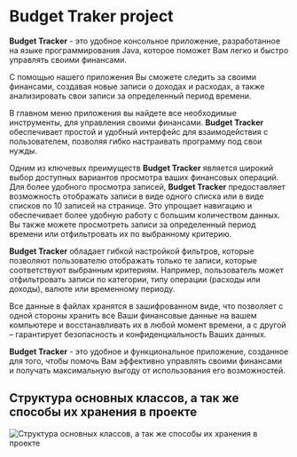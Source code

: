 #  Budget Traker project

**Budget Tracker** - это удобное консольное приложение, разработанное на языке программирования Java, 
которое поможет Вам легко и быстро управлять своими финансами.

С помощью нашего приложения Вы сможете следить за своими финансами, создавая новые записи о доходах и расходах, 
а также анализировать свои записи за определенный период времени.

В главном меню приложения вы найдете все необходимые инструменты, для управления своими финансами. 
**Budget Tracker** обеспечивает простой и удобный интерфейс для взаимодействия с пользователем, позволяя гибко настраивать 
программу под свои нужды.

Одним из ключевых преимуществ **Budget Tracker** является широкий выбор доступных вариантов просмотра ваших финансовых 
операций. Для более удобного просмотра записей, **Budget Tracker** предоставляет возможность отображать записи в виде 
одного списка или в виде списков по 10 записей на странице. Это упрощает навигацию и обеспечивает более удобную 
работу с большим количеством данных. Вы также можете просмотреть записи за определенный период времени или 
отфильтровать их по выбранному критерию.

**Budget Tracker** обладает гибкой настройкой фильтров, которые позволяют 
пользователю отображать только те записи, которые соответствуют выбранным критериям. Например, пользователь может 
отфильтровать записи по категории, типу операции (расходы или доходы), валюте или временному периоду.

Все данные в файлах хранятся в зашифрованном виде, что позволяет с одной стороны хранить все Ваши финансовые данные 
на вашем компьютере и восстанавливать их в любой момент времени, а с другой – гарантирует безопасность и 
конфиденциальность Ваших данных.

**Budget Tracker** - это удобное и функциональное приложение, созданное для того, чтобы помочь Вам эффективно 
управлять своими финансами и получать максимальную выгоду от использования его возможностей.

## Структура основных классов, а так же способы их хранения в проекте

![Структура основных классов, а так же способы их хранения в проекте](https://i.ibb.co/LvW55Zd/3.jpg)
